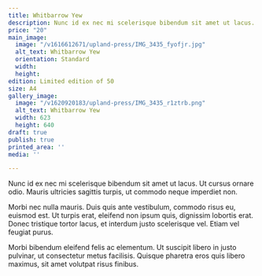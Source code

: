 ```yaml
---
title: Whitbarrow Yew
description: Nunc id ex nec mi scelerisque bibendum sit amet ut lacus.
price: "20"
main_image:
  image: "/v1616612671/upland-press/IMG_3435_fyofjr.jpg"
  alt_text: Whitbarrow Yew
  orientation: Standard
  width: 
  height: 
edition: Limited edition of 50
size: A4
gallery_image:
  image: "/v1620920183/upland-press/IMG_3435_r1ztrb.png"
  alt_text: Whitbarrow Yew
  width: 623
  height: 640
draft: true
publish: true
printed_area: ''
media: ''

---
```

Nunc id ex nec mi scelerisque bibendum sit amet ut lacus. Ut cursus ornare odio. Mauris ultricies sagittis turpis, ut commodo neque imperdiet non. 

Morbi nec nulla mauris. Duis quis ante vestibulum, commodo risus eu, euismod est. Ut turpis erat, eleifend non ipsum quis, dignissim lobortis erat. Donec tristique tortor lacus, et interdum justo scelerisque vel. Etiam vel feugiat purus. 

Morbi bibendum eleifend felis ac elementum. Ut suscipit libero in justo pulvinar, ut consectetur metus facilisis. Quisque pharetra eros quis libero maximus, sit amet volutpat risus finibus.